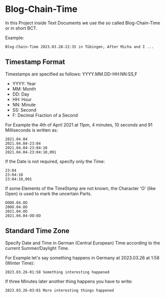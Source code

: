 # Blog-Chain-Time

In this Project inside Text Documents we use the so called Blog-Chain-Time or in short BCT.

Example:
```
Blog-Chain-Time 2023.03.28-22:35 in Tübingen, After Micha and I ...
```

## Timestamp Format

Timestamps are specified as follows: YYYY.MM.DD-HH:NN:SS,F

- YYYY: Year
- MM: Month
- DD: Day
- HH: Hour
- NN: Minute
- SS: Second
- F: Decimal Fraction of a Second

For Example the 4th of April 2021 at 11pm, 4 minutes, 10 seconds and 91 Milliseconds is written as:

```
2021.04.04
2021.04.04-23:04
2021.04.04-23:04:10
2021.04.04-23:04:10,091
```

If the Date is not required, specify only the Time:
```
23:04
23:04:10
23:04:10,091
```

If some Elements of the TimeStamp are not known, the Character 'O' (like Open) is used to mark the uncertain Parts.

```
OOOO.04.OO
20OO.04.OO
2021.04.OO
2021.04.04-OO:OO
```

## Standard Time Zone

Specify Date and Time in German (Central European) Time according to the current Summer/Daylight Time.

For Example let's say something happens in Germany at 2023.03.26 at 1:58 (Winter Time):

```
2023.03.26-01:58 Something interesting happened
```

If three Minutes later another thing happens you have to write:
```
2023.03.26-03:01 More interesting things happened
